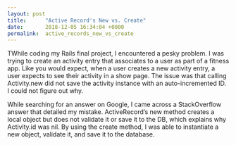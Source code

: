 ```yaml
---
layout: post
title:      "Active Record's New vs. Create"
date:       2018-12-05 16:34:04 +0000
permalink:  active_records_new_vs_create
---
```



TWhile coding my Rails final project, I encountered a pesky problem. I was trying to create an activity entry that associates to a user as part of a fitness app. Like you would expect, when a user creates a new activity entry, a user expects to see their activity in a show page. The issue was that calling Activity.new did not save the activity instance with an auto-incremented ID. I could not figure out why.

While searching for an answer on Google, I came across a StackOverflow answer that detailed my mistake. ActiveRecord’s new method creates a local object but does not validate it or save it to the DB, which explains why Activity.id was nil. By using the create method, I was able to instantiate a new object, validate it, and save it to the database.

